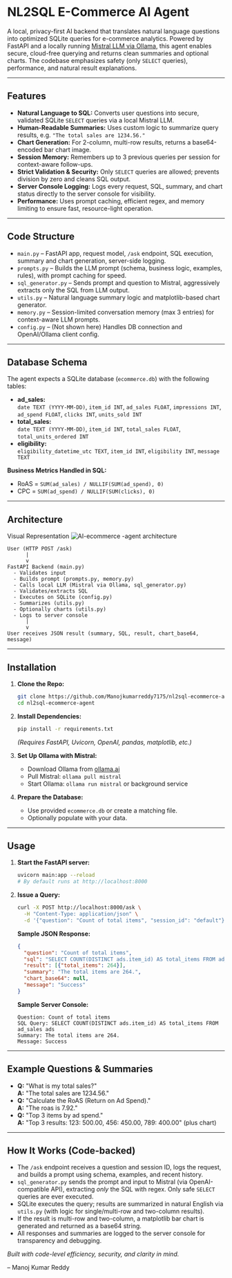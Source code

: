 # NL2SQL E-Commerce AI Agent

A local, privacy-first AI backend that translates natural language questions into optimized SQLite queries for e-commerce analytics. Powered by FastAPI and a locally running [Mistral LLM via Ollama](https://ollama.ai), this agent enables secure, cloud-free querying and returns clean summaries and optional charts. The codebase emphasizes safety (only `SELECT` queries), performance, and natural result explanations.

---

## Features

- **Natural Language to SQL:** Converts user questions into secure, validated SQLite `SELECT` queries via a local Mistral LLM.
- **Human-Readable Summaries:** Uses custom logic to summarize query results, e.g. `"The total sales are 1234.56."`
- **Chart Generation:** For 2-column, multi-row results, returns a base64-encoded bar chart image.
- **Session Memory:** Remembers up to 3 previous queries per session for context-aware follow-ups.
- **Strict Validation & Security:** Only `SELECT` queries are allowed; prevents division by zero and cleans SQL output.
- **Server Console Logging:** Logs every request, SQL, summary, and chart status directly to the server console for visibility.
- **Performance:** Uses prompt caching, efficient regex, and memory limiting to ensure fast, resource-light operation.

---

## Code Structure

- `main.py` – FastAPI app, request model, `/ask` endpoint, SQL execution, summary and chart generation, server-side logging.
- `prompts.py` – Builds the LLM prompt (schema, business logic, examples, rules), with prompt caching for speed.
- `sql_generator.py` – Sends prompt and question to Mistral, aggressively extracts only the SQL from LLM output.
- `utils.py` – Natural language summary logic and matplotlib-based chart generator.
- `memory.py` – Session-limited conversation memory (max 3 entries) for context-aware LLM prompts.
- `config.py` – (Not shown here) Handles DB connection and OpenAI/Ollama client config.

---

## Database Schema

The agent expects a SQLite database (`ecommerce.db`) with the following tables:

- **ad_sales:**  
  `date TEXT (YYYY-MM-DD)`, `item_id INT`, `ad_sales FLOAT`, `impressions INT`, `ad_spend FLOAT`, `clicks INT`, `units_sold INT`
- **total_sales:**  
  `date TEXT (YYYY-MM-DD)`, `item_id INT`, `total_sales FLOAT`, `total_units_ordered INT`
- **eligibility:**  
  `eligibility_datetime_utc TEXT`, `item_id INT`, `eligibility INT`, `message TEXT`

**Business Metrics Handled in SQL:**
- RoAS = `SUM(ad_sales) / NULLIF(SUM(ad_spend), 0)`
- CPC = `SUM(ad_spend) / NULLIF(SUM(clicks), 0)`

---

## Architecture
Visual Representation 
![AI-ecommerce -agent architecture](https://github.com/user-attachments/assets/f6b95947-75e8-4e48-a4dd-3f3c7ce73a4b)
```
User (HTTP POST /ask)
      |
      v
FastAPI Backend (main.py)
  - Validates input
  - Builds prompt (prompts.py, memory.py)
  - Calls local LLM (Mistral via Ollama, sql_generator.py)
  - Validates/extracts SQL
  - Executes on SQLite (config.py)
  - Summarizes (utils.py)
  - Optionally charts (utils.py)
  - Logs to server console
      |
      v
User receives JSON result (summary, SQL, result, chart_base64, message)

```
---

## Installation

1. **Clone the Repo:**
   ```bash
   git clone https://github.com/Manojkumarreddy7175/nl2sql-ecommerce-agent.git
   cd nl2sql-ecommerce-agent
   ```

2. **Install Dependencies:**
   ```bash
   pip install -r requirements.txt
   ```
   *(Requires FastAPI, Uvicorn, OpenAI, pandas, matplotlib, etc.)*

3. **Set Up Ollama with Mistral:**
   - Download Ollama from [ollama.ai](https://ollama.ai)
   - Pull Mistral: `ollama pull mistral`
   - Start Ollama: `ollama run mistral` or background service

4. **Prepare the Database:**
   - Use provided `ecommerce.db` or create a matching file.
   - Optionally populate with your data.

---

## Usage

1. **Start the FastAPI server:**
   ```bash
   uvicorn main:app --reload
   # By default runs at http://localhost:8000
   ```

2. **Issue a Query:**
   ```bash
   curl -X POST http://localhost:8000/ask \
     -H "Content-Type: application/json" \
     -d '{"question": "Count of total items", "session_id": "default"}'
   ```

   **Sample JSON Response:**
   ```json
   {
     "question": "Count of total items",
     "sql": "SELECT COUNT(DISTINCT ads.item_id) AS total_items FROM ad_sales ads",
     "result": [{"total_items": 264}],
     "summary": "The total items are 264.",
     "chart_base64": null,
     "message": "Success"
   }
   ```

   **Sample Server Console:**
   ```
   Question: Count of total items
   SQL Query: SELECT COUNT(DISTINCT ads.item_id) AS total_items FROM ad_sales ads
   Summary: The total items are 264.
   Message: Success
   ```

---

## Example Questions & Summaries

- **Q:** "What is my total sales?"  
  **A:** "The total sales are 1234.56."
- **Q:** "Calculate the RoAS (Return on Ad Spend)."  
  **A:** "The roas is 7.92."
- **Q:** "Top 3 items by ad spend."  
  **A:** "Top 3 results: 123: 500.00, 456: 450.00, 789: 400.00" (plus chart)

---

## How It Works (Code-backed)

- The `/ask` endpoint receives a question and session ID, logs the request, and builds a prompt using schema, examples, and recent history.
- `sql_generator.py` sends the prompt and input to Mistral (via OpenAI-compatible API), extracting *only* the SQL with regex. Only safe `SELECT` queries are ever executed.
- SQLite executes the query; results are summarized in natural English via `utils.py` (with logic for single/multi-row and two-column results).
- If the result is multi-row and two-column, a matplotlib bar chart is generated and returned as a base64 string.
- All responses and summaries are logged to the server console for transparency and debugging.


*Built with code-level efficiency, security, and clarity in mind.*

– Manoj Kumar Reddy 
